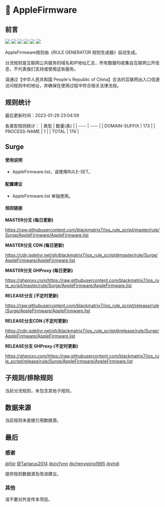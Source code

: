 # 🧸 AppleFirmware

## 前言

![](https://shields.io/badge/-移除重复规则-ff69b4) ![](https://shields.io/badge/-DOMAIN与DOMAIN--SUFFIX合并-green) ![](https://shields.io/badge/-DOMAIN--SUFFIX间合并-critical) ![](https://shields.io/badge/-DOMAIN与DOMAIN--KEYWORD合并-9cf) ![](https://shields.io/badge/-DOMAIN--SUFFIX与DOMAIN--KEYWORD合并-blue) ![](https://shields.io/badge/-IP--CIDR(6)合并-blueviolet) 

AppleFirmware规则由《RULE GENERATOR 规则生成器》自动生成。

分流规则是互联网公共服务的域名和IP地址汇总，所有数据均收集自互联网公开信息，不代表我们支持或使用这些服务。

请通过【中华人民共和国 People's Republic of China】合法的互联网出入口信道访问规则中的地址，并确保在使用过程中符合相关法律法规。

## 规则统计

最后更新时间：2023-01-29 23:04:59

各类型规则统计：
| 类型 | 数量(条)  | 
| ---- | ----  |
| DOMAIN-SUFFIX | 173  | 
| PROCESS-NAME | 1  | 
| TOTAL | 174  | 


## Surge 

#### 使用说明
- AppleFirmware.list，请使用RULE-SET。

#### 配置建议
- AppleFirmware.list 单独使用。

#### 规则链接
**MASTER分支 (每日更新)**

https://raw.githubusercontent.com/blackmatrix7/ios_rule_script/master/rule/Surge/AppleFirmware/AppleFirmware.list

**MASTER分支 CDN (每日更新)**

https://cdn.jsdelivr.net/gh/blackmatrix7/ios_rule_script@master/rule/Surge/AppleFirmware/AppleFirmware.list

**MASTER分支 GHProxy (每日更新)**

https://ghproxy.com/https://raw.githubusercontent.com/blackmatrix7/ios_rule_script/master/rule/Surge/AppleFirmware/AppleFirmware.list

**RELEASE分支 (不定时更新)**

https://raw.githubusercontent.com/blackmatrix7/ios_rule_script/release/rule/Surge/AppleFirmware/AppleFirmware.list

**RELEASE分支CDN (不定时更新)**

https://cdn.jsdelivr.net/gh/blackmatrix7/ios_rule_script@release/rule/Surge/AppleFirmware/AppleFirmware.list

**RELEASE分支 GHProxy (不定时更新)**

https://ghproxy.com/https://raw.githubusercontent.com/blackmatrix7/ios_rule_script/release/rule/Surge/AppleFirmware/AppleFirmware.list

## 子规则/排除规则


当前分流规则，未包含其他子规则。

## 数据来源

当前规则未直接引用数据源。

## 最后

### 感谢

[@fiiir](https://github.com/fiiir) [@Tartarus2014](https://github.com/Tartarus2014) [@zjcfynn](https://github.com/zjcfynn) [@chenyiping1995](https://github.com/chenyiping1995) [@vhdj](https://github.com/vhdj)

提供规则数据源及改进建议。

### 其他

请不要对外宣传本项目。